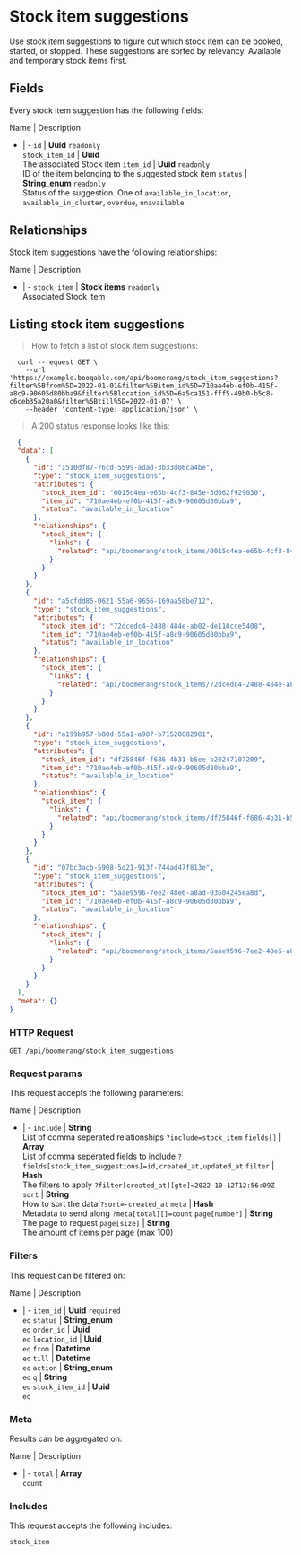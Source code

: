 # Stock item suggestions

Use stock item suggestions to figure out which stock item can be booked, started, or stopped. These suggestions are sorted by relevancy. Available and temporary stock items first.

## Fields
Every stock item suggestion has the following fields:

Name | Description
- | -
`id` | **Uuid** `readonly`<br>
`stock_item_id` | **Uuid** <br>The associated Stock item
`item_id` | **Uuid** `readonly`<br>ID of the item belonging to the suggested stock item
`status` | **String_enum** `readonly`<br>Status of the suggestion. One of `available_in_location`, `available_in_cluster`, `overdue`, `unavailable`


## Relationships
Stock item suggestions have the following relationships:

Name | Description
- | -
`stock_item` | **Stock items** `readonly`<br>Associated Stock item


## Listing stock item suggestions



> How to fetch a list of stock item suggestions:

```shell
  curl --request GET \
    --url 'https://example.booqable.com/api/boomerang/stock_item_suggestions?filter%5Bfrom%5D=2022-01-01&filter%5Bitem_id%5D=710ae4eb-ef0b-415f-a8c9-90605d80bba9&filter%5Blocation_id%5D=6a5ca151-fff5-49b0-b5c8-c6ceb35a20a0&filter%5Btill%5D=2022-01-07' \
    --header 'content-type: application/json' \
```

> A 200 status response looks like this:

```json
  {
  "data": [
    {
      "id": "1510df87-76cd-5599-adad-3b33d06ca4be",
      "type": "stock_item_suggestions",
      "attributes": {
        "stock_item_id": "0015c4ea-e65b-4cf3-845e-3d062f929030",
        "item_id": "710ae4eb-ef0b-415f-a8c9-90605d80bba9",
        "status": "available_in_location"
      },
      "relationships": {
        "stock_item": {
          "links": {
            "related": "api/boomerang/stock_items/0015c4ea-e65b-4cf3-845e-3d062f929030"
          }
        }
      }
    },
    {
      "id": "a5cfdd85-0621-55a6-9656-169aa58be712",
      "type": "stock_item_suggestions",
      "attributes": {
        "stock_item_id": "72dcedc4-2488-484e-ab02-de118cce5408",
        "item_id": "710ae4eb-ef0b-415f-a8c9-90605d80bba9",
        "status": "available_in_location"
      },
      "relationships": {
        "stock_item": {
          "links": {
            "related": "api/boomerang/stock_items/72dcedc4-2488-484e-ab02-de118cce5408"
          }
        }
      }
    },
    {
      "id": "a199b957-b80d-55a1-a907-b71520882981",
      "type": "stock_item_suggestions",
      "attributes": {
        "stock_item_id": "df25846f-f686-4b31-b5ee-b20247107209",
        "item_id": "710ae4eb-ef0b-415f-a8c9-90605d80bba9",
        "status": "available_in_location"
      },
      "relationships": {
        "stock_item": {
          "links": {
            "related": "api/boomerang/stock_items/df25846f-f686-4b31-b5ee-b20247107209"
          }
        }
      }
    },
    {
      "id": "07bc3acb-5908-5d21-913f-744ad47f813e",
      "type": "stock_item_suggestions",
      "attributes": {
        "stock_item_id": "5aae9596-7ee2-48e6-a8ad-03604245ea8d",
        "item_id": "710ae4eb-ef0b-415f-a8c9-90605d80bba9",
        "status": "available_in_location"
      },
      "relationships": {
        "stock_item": {
          "links": {
            "related": "api/boomerang/stock_items/5aae9596-7ee2-48e6-a8ad-03604245ea8d"
          }
        }
      }
    }
  ],
  "meta": {}
}
```

### HTTP Request

`GET /api/boomerang/stock_item_suggestions`

### Request params

This request accepts the following parameters:

Name | Description
- | -
`include` | **String** <br>List of comma seperated relationships `?include=stock_item`
`fields[]` | **Array** <br>List of comma seperated fields to include `?fields[stock_item_suggestions]=id,created_at,updated_at`
`filter` | **Hash** <br>The filters to apply `?filter[created_at][gte]=2022-10-12T12:56:09Z`
`sort` | **String** <br>How to sort the data `?sort=-created_at`
`meta` | **Hash** <br>Metadata to send along `?meta[total][]=count`
`page[number]` | **String** <br>The page to request
`page[size]` | **String** <br>The amount of items per page (max 100)


### Filters

This request can be filtered on:

Name | Description
- | -
`item_id` | **Uuid** `required`<br>`eq`
`status` | **String_enum** <br>`eq`
`order_id` | **Uuid** <br>`eq`
`location_id` | **Uuid** <br>`eq`
`from` | **Datetime** <br>`eq`
`till` | **Datetime** <br>`eq`
`action` | **String_enum** <br>`eq`
`q` | **String** <br>`eq`
`stock_item_id` | **Uuid** <br>`eq`


### Meta

Results can be aggregated on:

Name | Description
- | -
`total` | **Array** <br>`count`


### Includes

This request accepts the following includes:

`stock_item`





